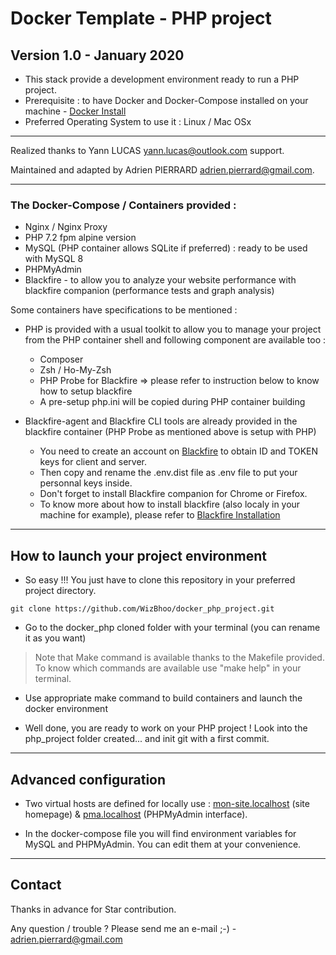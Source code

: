 # Docker Template - PHP project

## Version 1.0 - January 2020

*   This stack provide a development environment ready to run a PHP project.
*   Prerequisite : to have Docker and Docker-Compose installed on your machine - [Docker Install](https://docs.docker.com/install/)
*   Preferred Operating System to use it : Linux / Mac OSx

-------------------------------------------------------------------------------------------------------------------------------------

Realized thanks to Yann LUCAS [yann.lucas@outlook.com](mailto:yann.lucas@outlook.com) support.

Maintained and adapted by Adrien PIERRARD [adrien.pierrard@gmail.com](mailto:adrien.pierrard@gmail.com).

-------------------------------------------------------------------------------------------------------------------------------------

### The Docker-Compose / Containers provided :

*   Nginx / Nginx Proxy
*   PHP 7.2 fpm alpine version
*   MySQL (PHP container allows SQLite if preferred) : ready to be used with MySQL 8
*   PHPMyAdmin
*   Blackfire - to allow you to analyze your website performance with blackfire companion (performance tests and graph analysis)

Some containers have specifications to be mentioned :

*   PHP is provided with a usual toolkit to allow you to manage your project from the PHP container shell and following component are available too :

    *   Composer
    *   Zsh / Ho-My-Zsh
    *   PHP Probe for Blackfire => please refer to instruction below to know how to setup blackfire
    *   A pre-setup php.ini will be copied during PHP container building

*   Blackfire-agent and Blackfire CLI tools are already provided in the blackfire container (PHP Probe as mentioned above is setup with PHP)

    *   You need to create an account on [Blackfire](https://blackfire.io/) to obtain ID and TOKEN keys for client and server.
    *   Then copy and rename the .env.dist file as .env file to put your personnal keys inside.
    *   Don't forget to install Blackfire companion for Chrome or Firefox.
    *   To know more about how to install blackfire (also localy in your machine for example), please refer to [Blackfire Installation](https://blackfire.io/docs/up-and-running/installation)

-------------------------------------------------------------------------------------------------------------------------------------

## How to launch your project environment

*   So easy !!! You just have to clone this repository in your preferred project directory.

```
git clone https://github.com/WizBhoo/docker_php_project.git
```

*   Go to the docker_php cloned folder with your terminal (you can rename it as you want)

<blockquote>
Note that Make command is available thanks to the Makefile provided.<br>
To know which commands are available use "make help" in your terminal.
</blockquote>

*   Use appropriate make command to build containers and launch the docker environment

*   Well done, you are ready to work on your PHP project ! Look into the php_project folder created... and init git with a first commit.

-------------------------------------------------------------------------------------------------------------------------------------

## Advanced configuration

*   Two virtual hosts are defined for locally use : [mon-site.localhost](http://mon-site.localhost) (site homepage)  &  [pma.localhost](http://pma.localhost) (PHPMyAdmin interface).

*   In the docker-compose file you will find environment variables for MySQL and PHPMyAdmin. You can edit them at your convenience.

-------------------------------------------------------------------------------------------------------------------------------------

## Contact

Thanks in advance for Star contribution.

Any question / trouble ? Please send me an e-mail ;-) - [adrien.pierrard@gmail.com](mailto:adrien.pierrard@gmail.com)
